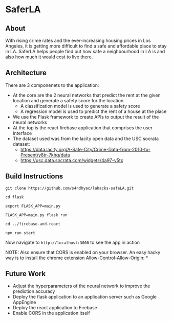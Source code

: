 # SaferLA

## About
With rising crime rates and the ever-increasing housing prices in Los Angeles, it is getting more difficult to find a safe and affordable place to stay in LA. SaferLA helps people find out how safe a neighbourhood in LA is and also how much it would cost to live there.

## Architecture
There are 3 componenets to the application:
- At the core are the 2 neural networks that predict the rent at the given location and generate a safety score for the location.
    - A classification model is used to generate a safety score
    - A regression model is used to predict the rent of a house at the place
- We use the Flask framework to create APIs to output the result of the neural networks
- At the top is the react firebase application that comprises the user interface
- The dataset used was from the lacity open data and the USC socrata dataset:
    - https://data.lacity.org/A-Safe-City/Crime-Data-from-2010-to-Present/y8tr-7khq/data
    - https://usc.data.socrata.com/widgets/4a97-v5tx

## Build Instructions

`git clone https://github.com/s4ndhyac/lahacks-safeLA.git`

`cd flask`

`export FLASK_APP=main.py`

`FLASK_APP=main.py flask run`

`cd ../firebase-and-react`

`npm run start`

Now navigate to `http://localhost:3000` to see the app in action

NOTE: Also ensure that CORS is enabled on your browser. An easy hacky way is to install the chrome extension Allow-Control-Allow-Origin: *


## Future Work
- Adjust the hyperparameters of the neural network to improve the prediction accuracy
- Deploy the flask application to an application server such as Google AppEngine 
- Deploy the react application to Firebase
- Enable CORS in the application itself



